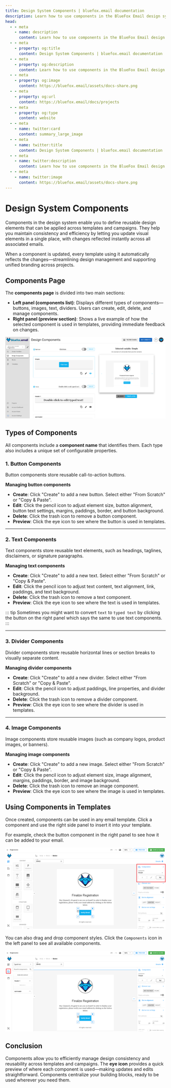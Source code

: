 ```yaml
---
title: Design System Components | bluefox.email documentation
description: Learn how to use components in the BlueFox Email design system to create reusable buttons, images, text blocks, and dividers. Save time, maintain consistency, and update designs universally with ease.
head:
  - - meta
    - name: description
      content: Learn how to use components in the BlueFox Email design system to create reusable buttons, images, text blocks, and dividers. Save time, maintain consistency, and update designs universally with ease.
  - - meta
    - property: og:title
      content: Design System Components | bluefox.email documentation
  - - meta
    - property: og:description
      content: Learn how to use components in the BlueFox Email design system to create reusable buttons, images, text blocks, and dividers. Save time, maintain consistency, and update designs universally with ease.
  - - meta
    - property: og:image
      content: https://bluefox.email/assets/docs-share.png
  - - meta
    - property: og:url
      content: https://bluefox.email/docs/projects
  - - meta
    - property: og:type
      content: website
  - - meta
    - name: twitter:card
      content: summary_large_image
  - - meta
    - name: twitter:title
      content: Design System Components | bluefox.email documentation
  - - meta
    - name: twitter:description
      content: Learn how to use components in the BlueFox Email design system to create reusable buttons, images, text blocks, and dividers. Save time, maintain consistency, and update designs universally with ease.
  - - meta
    - name: twitter:image
      content: https://bluefox.email/assets/docs-share.png
---
```


# Design System Components

Components in the design system enable you to define reusable design elements that can be applied across templates and campaigns. They help you maintain consistency and efficiency by letting you update visual elements in a single place, with changes reflected instantly across all associated emails.

When a component is updated, every template using it automatically reflects the changes—streamlining design management and supporting unified branding across projects.

## Components Page

The **components page** is divided into two main sections:

- **Left panel (components list)**: Displays different types of components—buttons, images, text, dividers. Users can create, edit, delete, and manage components.
- **Right panel (preview section)**: Shows a live example of how the selected component is used in templates, providing immediate feedback on changes.

![A screenshot of the design system components section.](./design-system-components.webp)

## Types of Components

All components include a **component name** that identifies them. Each type also includes a unique set of configurable properties.

### 1. Button Components

Button components store reusable call-to-action buttons.

**Managing button components**
- **Create**: Click "Create" to add a new button. Select either "From Scratch" or "Copy & Paste".
- **Edit**: Click the pencil icon to adjust element size, button alignment, button text settings, margins, paddings, border, and button background.
- **Delete**: Click the trash icon to remove a button component.
- **Preview**: Click the eye icon to see where the button is used in templates.

---

### 2. Text Components

Text components store reusable text elements, such as headings, taglines, disclaimers, or signature paragraphs.

**Managing text components**
- **Create**: Click "Create" to add a new text. Select either "From Scratch" or "Copy & Paste".
- **Edit**: Click the pencil icon to adjust text content, text alignment, link, paddings, and text background.
- **Delete**: Click the trash icon to remove a text component.
- **Preview**: Click the eye icon to see where the text is used in templates.

::: tip
Sometimes you might want to convert `text` to `typed text` by clicking the button on the right panel which says the same to use text components.
:::

---

### 3. Divider Components

Divider components store reusable horizontal lines or section breaks to visually separate content.

**Managing divider components**
- **Create**: Click "Create" to add a new divider. Select either "From Scratch" or "Copy & Paste".
- **Edit**: Click the pencil icon to adjust paddings, line properties, and divider background.
- **Delete**: Click the trash icon to remove a divider component.
- **Preview**: Click the eye icon to see where the divider is used in templates.

---

### 4. Image Components

Image components store reusable images (such as company logos, product images, or banners).

**Managing image components**
- **Create**: Click "Create" to add a new image. Select either "From Scratch" or "Copy & Paste".
- **Edit**: Click the pencil icon to adjust element size, image alignment, margins, paddings, border, and image background.
- **Delete**: Click the trash icon to remove an image component.
- **Preview**: Click the eye icon to see where the image is used in templates.

## Using Components in Templates

Once created, components can be used in any email template. Click a component and use the right side panel to insert it into your template.

For example, check the button component in the right panel to see how it can be added to your email.

![A screenshot of the design system components button insertion.](design-system-component-button.webp)

You can also drag and drop component styles. Click the `Components` icon in the left panel to see all available components.

![A screenshot of the design system components list.](design-system-component-list.webp)

## Conclusion

Components allow you to efficiently manage design consistency and reusability across templates and campaigns. The **eye icon** provides a quick preview of where each component is used—making updates and edits straightforward. Components centralize your building blocks, ready to be used wherever you need them.
